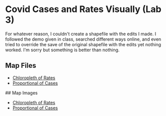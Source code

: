 # Covid Cases and Rates Visually (Lab 3)
For whatever reason, I couldn't create a shapefile with the edits I made. I followed the demo given in class, searched different ways online, and even tried to override the save of the original shapefile with the edits yet nothing worked. I'm sorry but something is better than nothing.
## Map Files
<ul>
<li><a href="https://github.com/havensa24/covidratesandcasesvisually/blob/main/map1.qgz">Chloropleth of Rates</a></li>
<li><a href="https://github.com/havensa24/covidratesandcasesvisually/blob/main/map2.qgz">Proportional of Cases</a></li>
  </ul>
## Map Images
<ul>
<li><a href="https://github.com/havensa24/covidratesandcasesvisually/blob/main/Map%201.pdf">Chloropleth of Rates</a></li>
<li><a href="https://github.com/havensa24/covidratesandcasesvisually/blob/main/Map%202.pdf">Proportional of Cases</a></li>
  </ul>
